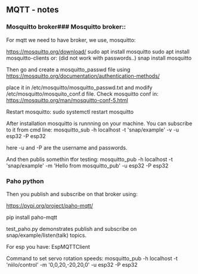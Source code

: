 
## MQTT - notes


### Mosquitto broker### Mosquitto broker::
For mqtt we need to have broker, we use, mosquitto:

https://mosquitto.org/download/
sudo apt  install mosquitto
sudo apt  install mosquitto-clients
or: (did not work with passwords..)
snap install mosquitto

Then go and create a mosquitto_passwd file using
https://mosquitto.org/documentation/authentication-methods/

place it in /etc/mosquitto/mosquitto_passwd.txt and modify /etc/mosquitto/mosquito_conf.d file.
Check mosquitto conf in: https://mosquitto.org/man/mosquitto-conf-5.html

Restart mosquitto:
sudo systemctl restart mosquitto

After installation mosquitto is runnning on your machine.
You can subscribe to it from cmd line:
mosquitto_sub -h localhost -t 'snap/example' -v -u esp32 -P esp32

here -u and -P are the username and passwords.

And then publis somethin tfor testing:
mosquitto_pub -h localhost -t 'snap/example' -m 'Hello from mosquitto_pub' -u esp32 -P esp32

### Paho python
Then you publish and subscribe on that broker using:

https://pypi.org/project/paho-mqtt/

pip install paho-mqtt


test_paho.py demonstrates publish and subscribe on snap/example/listen(talk) topics.


For esp you have: EspMQTTClient



Command to set servo rotation speeds:
mosquitto_pub -h localhost -t 'niilo/control' -m '0,0,20,-20,20,0' -u esp32 -P esp32

